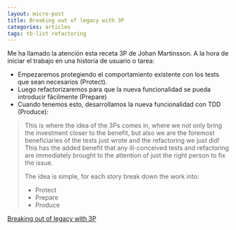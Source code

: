 ```yaml
---
layout: micro-post
title: Breaking out of legacy with 3P
categories: articles
tags: tb-list refactoring
---
```


Me ha llamado la atención esta receta 3P de Johan Martinsson. A la hora de iniciar el trabajo en una historia de usuario o tarea:

* Empezaremos protegiendo el comportamiento existente con los tests que sean necesarios (Protect). 
* Luego refactorizaremos para que la nueva funcionalidad se pueda introducir fácilmente (Prepare)
* Cuando tenemos esto, desarrollamos la nueva funcionalidad con TDD (Produce):

> This is where the idea of the 3Ps comes in, where we not only bring the investment closer to the benefit, but also we are the foremost beneficiaries of the tests just wrote and the refactoring we just did! This has the added benefit that any ill-conceived tests and refactoring are immediately brought to the attention of just the right person to fix the issue. 
> 
> The idea is simple, for each story break down the work into:
> 
> * Protect 
> * Prepare 
> * Produce

[Breaking out of legacy with 3P](https://martinsson-johan.blogspot.com/2022/11/breaking-out-of-legacy-with-3p.html)
